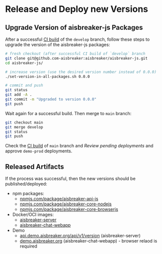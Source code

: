Release and Deploy new Versions
===============================

Upgrade Version of aisbreaker-js Packages
-----------------------------------------

After a successful [CI build](https://github.com/aisbreaker/aisbreaker-js/actions/workflows/ci-build-publish-deploy.yml) of the `develop` branch, follow these steps to upgrade the version of the aisbreaker-js packages:

```bash
# fresh checkout (after successful CI build of `develop` branch
git clone git@github.com-aisbreaker:aisbreaker/aisbreaker-js.git
cd aisbreaker-js/

# increase version (use the desired version number instead of 0.0.0)
./set-version-in-all-packages.sh 0.0.0

# commit and push
git status
git add -A .
git commit -m "Upgraded to version 0.0.0"
git push
```

Wait again for a successful build. Then merge to `main` branch:
```bash
git checkout main
git merge develop
git status
git push
```

Check the [CI build](https://github.com/aisbreaker/aisbreaker-js/actions/workflows/ci-build-publish-deploy.yml) of `main` branch and *Review pending deployments* and approve `demo-prod` deployments. 


Released Artifacts
------------------
If the process was successful, then the new versions should be published/deployed:
- npm packages:
  - [npmjs.com/package/aisbreaker-api-js](https://www.npmjs.com/package/aisbreaker-api-js?activeTab=versions)
  - [npmjs.com/package/aisbreaker-core-nodejs](https://www.npmjs.com/package/aisbreaker-core-nodejs?activeTab=versions)
  - [npmjs.com/package/aisbreaker-core-browserjs](https://www.npmjs.com/package/aisbreaker-core-browserjs?activeTab=versions)
- Docker/OCI images:
  - [aisbreaker-server](https://hub.docker.com/r/aisbreaker/aisbreaker-server/tags)
  - [aisbreaker-chat-webapp](https://hub.docker.com/r/aisbreaker/aisbreaker-chat-webapp/tags)
- Demo
  - [api.demo.aisbreaker.org/api/v1/version](https://api.demo.aisbreaker.org/api/v1/version) (aisbreaker-server)
  - [demo.aisbreaker.org](https://demo.aisbreaker.org/) (aisbreaker-chat-webapp) - browser relaod is required
